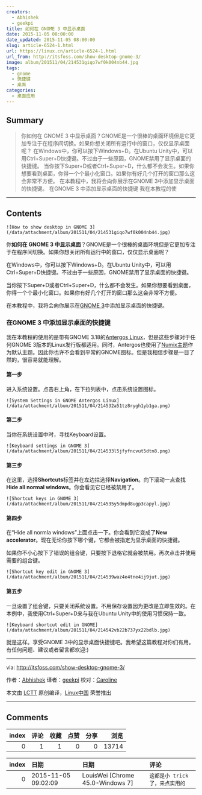 ```yaml
---
creators:
  - Abhishek
  - geekpi
title: 如何在 GNOME 3 中显示桌面
date: 2015-11-05 08:00:00
date_updated: 2015-11-05 08:00:00
slug: article-6524-1.html
url: https://linux.cn/article-6524-1.html
url_from: http://itsfoss.com/show-desktop-gnome-3/
image: album/201511/04/214531giqo7wf0k004nb44.jpg
tags:
  - gnome
  - 快捷键
  - 桌面
categories:
  - 桌面应用
---
```


## Summary

> 你如何在 GNOME 3 中显示桌面？GNOME是一个很棒的桌面环境但是它更加专注于在程序间切换。如果你想关闭所有运行中的窗口，仅仅显示桌面呢？ 在Windows中，你可以按下Windows+D。在Ubuntu Unity中，可以用Ctrl+Super+D快捷键。不过由于一些原因，GNOME禁用了显示桌面的快捷键。 当你按下Super+D或者Ctrl+Super+D，什么都不会发生。如果你想要看到桌面，你得一个个最小化窗口。如果你有好几个打开的窗口那么这会非常不方便。 在本教程中，我将会向你展示在GNOME 3中添加显示桌面的快捷键。 在GNOME 3 中添加显示桌面的快捷键 我在本教程的使

***

<!-- more -->

## Contents

`![How to show desktop in GNOME 3](/data/attachment/album/201511/04/214531giqo7wf0k004nb44.jpg)`

你**如何在 GNOME 3 中显示桌面**？GNOME是一个很棒的桌面环境但是它更加专注于在程序间切换。如果你想关闭所有运行中的窗口，仅仅显示桌面呢？

在Windows中，你可以按下Windows+D。在Ubuntu Unity中，可以用Ctrl+Super+D快捷键。不过由于一些原因，GNOME禁用了显示桌面的快捷键。

当你按下Super+D或者Ctrl+Super+D，什么都不会发生。如果你想要看到桌面，你得一个个最小化窗口。如果你有好几个打开的窗口那么这会非常不方便。

在本教程中，我将会向你展示在[GNOME 3](https://www.gnome.org/gnome-3/)中添加显示桌面的快捷键。

### 在GNOME 3 中添加显示桌面的快捷键

我在本教程的使用的是带有GNOME 3.18的[Antergos Linux](http://itsfoss.com/tag/antergos/)，但是这些步骤对于任何GNOME 3版本的Linux发行版都适用。同时，Antergos也使用了[Numix主题](https://linux.cn/article-3281-1.html)作为默认主题。因此你也许不会看到平常的GNOME图标。但是我相信步骤是一目了然的，很容易就能理解。

#### 第一步

进入系统设置。点击右上角，在下拉列表中，点击系统设置图标。

`![System Settings in GNOME Antergos Linux](/data/attachment/album/201511/04/214532a51tz8rygh1yb1ga.png)`

#### 第二步

当你在系统设置中时，寻找Keyboard设置。

`![Keyboard settings in GNOME 3](/data/attachment/album/201511/04/214533l5jfyfncvut5dtn8.png)`

#### 第三步

在这里，选择**Shortcuts**标签并在左边拦选择**Navigation**。向下滚动一点查找**Hide all normal windows**。你会看见它已经被禁用了。

`![Shortcut keys in GNOME 3](/data/attachment/album/201511/04/214535y5dmpd8ugp3capyl.jpg)`

#### 第四步

在“Hide all normla windows”上面点击一下。你会看到它变成了**New accelerator**。现在无论你按下哪个键，它都会被指定为显示桌面的快捷键。

如果你不小心按下了错误的组合键，只要按下退格它就会被禁用。再次点击并使用需要的组合键。

`![Shortcut key edit in GNOME 3](/data/attachment/album/201511/04/214539waz4e4tne4ij9jut.jpg)`

#### 第五步

一旦设置了组合键，只要关闭系统设置。不用保存设置因为更改是立即生效的。在本例中，我使用Ctrl+Super+D来与我在Ubuntu Unity中的使用习惯保持一致。

`![Keyboard shortcut edit in GNOME](/data/attachment/album/201511/04/214542vb22b737yx22bdlb.jpg)`

就是这样。享受GNOME 3中的显示桌面快捷键吧。我希望这篇教程对你们有用。有任何问题、建议或者留言都欢迎:)

---

via: <http://itsfoss.com/show-desktop-gnome-3/>

作者：[Abhishek](http://itsfoss.com/author/abhishek/) 译者：[geekpi](https://github.com/geekpi) 校对：[Caroline](https://github.com/carolinewuyan)

本文由 [LCTT](https://github.com/LCTT/TranslateProject) 原创编译，[Linux中国](https://linux.cn/) 荣誉推出

***

## Comments


|   index |   评论 |   收藏 |   点赞 |   分享 |   浏览 |
|--------:|-------:|-------:|-------:|-------:|-------:|
|       0 |      1 |      1 |      0 |      0 |  13714 |

|   index | 日期                | 日期                             | 评论                            |
|--------:|:--------------------|:---------------------------------|:--------------------------------|
|       0 | 2015-11-05 09:02:09 | LouisWei [Chrome 45.0-Windows 7] | `这都是小 trick 了，来点实用的` |
